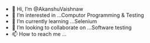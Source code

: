 - 👋 Hi, I’m @AkanshuVaishnaw
- 👀 I’m interested in ...Computor Programming & Testing 
- 🌱 I’m currently learning ...Selenium 
- 💞️ I’m looking to collaborate on ...Software testing 
- 📫 How to reach me ...

<!---
AkanshuVaishnaw/AkanshuVaishnaw is a ✨ special ✨ repository because its `README.md` (this file) appears on your GitHub profile.
You can click the Preview link to take a look at your changes.
--->
